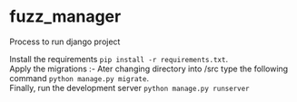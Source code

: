 # fuzz_manager

Process to run django project

   Install the requirements             `pip install -r requirements.txt`.<br/>
   Apply the migrations :-   Ater changing directory into /src type the following command  `python manage.py migrate`.<br/>
   Finally, run the development server  `python manage.py runserver`<br/>

